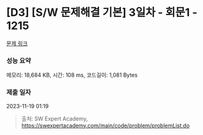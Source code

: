 # [D3] [S/W 문제해결 기본] 3일차 - 회문1 - 1215 

[문제 링크](https://swexpertacademy.com/main/code/problem/problemDetail.do?contestProbId=AV14QpAaAAwCFAYi) 

### 성능 요약

메모리: 18,684 KB, 시간: 108 ms, 코드길이: 1,081 Bytes

### 제출 일자

2023-11-19 01:19



> 출처: SW Expert Academy, https://swexpertacademy.com/main/code/problem/problemList.do